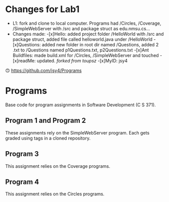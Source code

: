 # Changes for Lab1
* L1: fork and clone to local computer. Programs had /Circles, /Coverage, /SimpleWebServer with /src and package struct as edu.nmsu.cs...
* Changes made:
-[x]Hello: added project folder /HelloWorld with /src and package struct, added file called helloworld.java under /HelloWorld
-[x]Questions: added new folder in root dir named /Questions, added 2 .txt to /Questions named p1Questions.txt, p2Questions.txt 
-[x]Ant Buildfiles: made build.xml for /Circles, /SimpleWebServer and touched
-[x]readMe: updated.
	_forked from toupsz_
-[x]MyID: jsy4

:upside_down_face: https://github.com/jsy4/Programs


# Programs
Base code for program assignments in Software Development (C S 371). 

## Program 1 and Program 2
These assignments rely on the SimpleWebServer program. Each gets graded using tags in a cloned repository. 

## Program 3
This assignment relies on the Coverage programs. 

## Program 4
This assignment relies on the Circles programs. 
